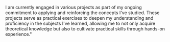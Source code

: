I am currently engaged in various projects as part of my ongoing commitment to applying and reinforcing the concepts I've studied. These projects serve as practical exercises to deepen my understanding and proficiency in the subjects I've learned, allowing me to not only acquire theoretical knowledge but also to cultivate practical skills through hands-on experience."
